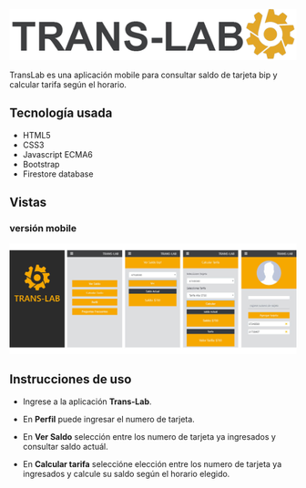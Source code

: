![titulo](src/img/tituloApp.png)


TransLab es una aplicación mobile para consultar saldo de tarjeta bip y calcular tarifa según el horario.

## Tecnología usada

* HTML5
* CSS3
* Javascript ECMA6
* Bootstrap
* Firestore database

## Vistas

### versión mobile


![titulo](src/img/vistas.jpg)

## Instrucciones de uso

* Ingrese a la aplicación **Trans-Lab**.

* En **Perfil** puede ingresar el numero de tarjeta.

* En **Ver Saldo** selección entre los numero de tarjeta ya ingresados y consultar saldo actuál.

* En **Calcular tarifa** seleccióne elección entre los numero de tarjeta ya ingresados y calcule su saldo según el horario elegido.


